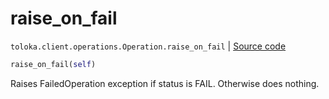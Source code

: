 # raise_on_fail
`toloka.client.operations.Operation.raise_on_fail` | [Source code](https://github.com/Toloka/toloka-kit/blob/v1.1.2/src/client/operations.py#L112)

```python
raise_on_fail(self)
```

Raises FailedOperation exception if status is FAIL. Otherwise does nothing.

